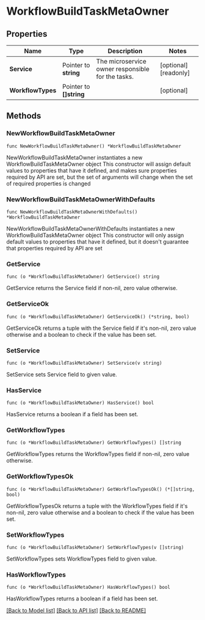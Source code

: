 # WorkflowBuildTaskMetaOwner

## Properties

Name | Type | Description | Notes
------------ | ------------- | ------------- | -------------
**Service** | Pointer to **string** | The microservice owner responsible for the tasks. | [optional] [readonly] 
**WorkflowTypes** | Pointer to **[]string** |  | [optional] 

## Methods

### NewWorkflowBuildTaskMetaOwner

`func NewWorkflowBuildTaskMetaOwner() *WorkflowBuildTaskMetaOwner`

NewWorkflowBuildTaskMetaOwner instantiates a new WorkflowBuildTaskMetaOwner object
This constructor will assign default values to properties that have it defined,
and makes sure properties required by API are set, but the set of arguments
will change when the set of required properties is changed

### NewWorkflowBuildTaskMetaOwnerWithDefaults

`func NewWorkflowBuildTaskMetaOwnerWithDefaults() *WorkflowBuildTaskMetaOwner`

NewWorkflowBuildTaskMetaOwnerWithDefaults instantiates a new WorkflowBuildTaskMetaOwner object
This constructor will only assign default values to properties that have it defined,
but it doesn't guarantee that properties required by API are set

### GetService

`func (o *WorkflowBuildTaskMetaOwner) GetService() string`

GetService returns the Service field if non-nil, zero value otherwise.

### GetServiceOk

`func (o *WorkflowBuildTaskMetaOwner) GetServiceOk() (*string, bool)`

GetServiceOk returns a tuple with the Service field if it's non-nil, zero value otherwise
and a boolean to check if the value has been set.

### SetService

`func (o *WorkflowBuildTaskMetaOwner) SetService(v string)`

SetService sets Service field to given value.

### HasService

`func (o *WorkflowBuildTaskMetaOwner) HasService() bool`

HasService returns a boolean if a field has been set.

### GetWorkflowTypes

`func (o *WorkflowBuildTaskMetaOwner) GetWorkflowTypes() []string`

GetWorkflowTypes returns the WorkflowTypes field if non-nil, zero value otherwise.

### GetWorkflowTypesOk

`func (o *WorkflowBuildTaskMetaOwner) GetWorkflowTypesOk() (*[]string, bool)`

GetWorkflowTypesOk returns a tuple with the WorkflowTypes field if it's non-nil, zero value otherwise
and a boolean to check if the value has been set.

### SetWorkflowTypes

`func (o *WorkflowBuildTaskMetaOwner) SetWorkflowTypes(v []string)`

SetWorkflowTypes sets WorkflowTypes field to given value.

### HasWorkflowTypes

`func (o *WorkflowBuildTaskMetaOwner) HasWorkflowTypes() bool`

HasWorkflowTypes returns a boolean if a field has been set.


[[Back to Model list]](../README.md#documentation-for-models) [[Back to API list]](../README.md#documentation-for-api-endpoints) [[Back to README]](../README.md)



